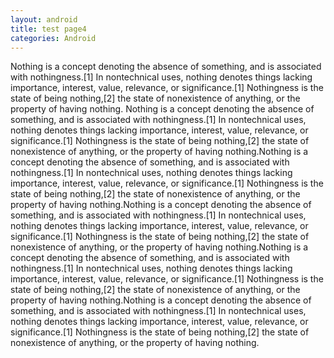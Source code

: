 ```yaml
---
layout: android
title: test page4
categories: Android
---
```


Nothing is a concept denoting the absence of something, and is associated with nothingness.[1] In nontechnical uses, nothing denotes things lacking importance, interest, value, relevance, or significance.[1] Nothingness is the state of being nothing,[2] the state of nonexistence of anything, or the property of having nothing.
Nothing is a concept denoting the absence of something, and is associated with nothingness.[1] In nontechnical uses, nothing denotes things lacking importance, interest, value, relevance, or significance.[1] Nothingness is the state of being nothing,[2] the state of nonexistence of anything, or the property of having nothing.Nothing is a concept denoting the absence of something, and is associated with nothingness.[1] In nontechnical uses, nothing denotes things lacking importance, interest, value, relevance, or significance.[1] Nothingness is the state of being nothing,[2] the state of nonexistence of anything, or the property of having nothing.Nothing is a concept denoting the absence of something, and is associated with nothingness.[1] In nontechnical uses, nothing denotes things lacking importance, interest, value, relevance, or significance.[1] Nothingness is the state of being nothing,[2] the state of nonexistence of anything, or the property of having nothing.Nothing is a concept denoting the absence of something, and is associated with nothingness.[1] In nontechnical uses, nothing denotes things lacking importance, interest, value, relevance, or significance.[1] Nothingness is the state of being nothing,[2] the state of nonexistence of anything, or the property of having nothing.Nothing is a concept denoting the absence of something, and is associated with nothingness.[1] In nontechnical uses, nothing denotes things lacking importance, interest, value, relevance, or significance.[1] Nothingness is the state of being nothing,[2] the state of nonexistence of anything, or the property of having nothing.
